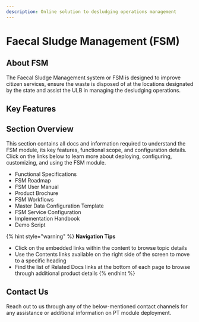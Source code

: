 ```yaml
---
description: Online solution to desludging operations management
---
```


# Faecal Sludge Management \(FSM\)

## About FSM

The Faecal Sludge Management system or FSM is designed to improve citizen services, ensure the waste is disposed of at the locations designated by the state and assist the ULB in managing the desludging operations.

## Key Features



## Section Overview

This section contains all docs and information required to understand the FSM module, its key features, functional scope, and configuration details. Click on the links below to learn more about deploying, configuring, customizing, and using the FSM module.

* Functional Specifications
* FSM Roadmap
* FSM User Manual
* Product Brochure
* FSM Workflows 
* Master Data Configuration Template
* FSM Service Configuration
* Implementation Handbook
* Demo Script

{% hint style="warning" %}
**Navigation Tips**

* Click on the embedded links within the content to browse topic details
* Use the Contents links available on the right side of the screen to move to a specific heading
* Find the list of Related Docs links at the bottom of each page to browse through additional product details
{% endhint %}

## Contact Us

Reach out to us through any of the below-mentioned contact channels for any assistance or additional information on PT module deployment.

  


